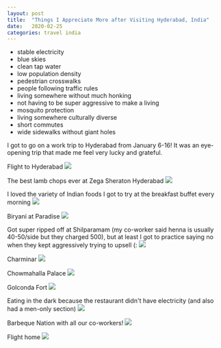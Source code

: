 ```yaml
---
layout: post
title:  "Things I Appreciate More after Visiting Hyderabad, India"
date:   2020-02-25
categories: travel india
---
```


* stable electricity
* blue skies
* clean tap water
* low population density
* pedestrian crosswalks
* people following traffic rules
* living somewhere without much honking
* not having to be super aggressive to make a living
* mosquito protection
* living somewhere culturally diverse
* short commutes
* wide sidewalks without giant holes

I got to go on a work trip to Hyderabad from January 6-16! It was an eye-opening trip that made me feel very lucky and grateful.

Flight to Hyderabad
![](/assets/hyderabad/IMG_4367.jpeg)

The best lamb chops ever at Zega Sheraton Hyderabad
![](/assets/hyderabad/IMG_4375.jpeg)

I loved the variety of Indian foods I got to try at the breakfast buffet every morning
![](/assets/hyderabad/IMG_4376.jpeg)

Biryani at Paradise
![](/assets/hyderabad/IMG_4377.jpeg)

Got super ripped off at Shilparamam (my co-worker said henna is usually 40-50/side but they charged 500), but at least I got to practice saying no when they kept aggressively trying to upsell (:
![](/assets/hyderabad/IMG_4384.jpeg)

Charminar
![](/assets/hyderabad/IMG_4392.jpeg)

Chowmahalla Palace
![](/assets/hyderabad/IMG_4396.jpeg)

Golconda Fort
![](/assets/hyderabad/IMG_4458.jpeg)

Eating in the dark because the restaurant didn't have electricity (and also had a men-only section)
![](/assets/hyderabad/IMG_4469.jpeg)

Barbeque Nation with all our co-workers!
![](/assets/hyderabad/IMG_4490.jpeg)

Flight home
![](/assets/hyderabad/IMG_4511.jpeg)

